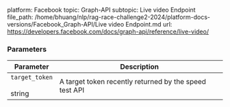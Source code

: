 platform: Facebook
topic: Graph-API
subtopic: Live video Endpoint
file_path: /home/bhuang/nlp/rag-race-challenge2-2024/platform-docs-versions/Facebook_Graph-API/Live video Endpoint.md
url: https://developers.facebook.com/docs/graph-api/reference/live-video/

### Parameters

| Parameter | Description |
| --- | --- |
| `target_token`<br><br>string | A target token recently returned by the speed test API |